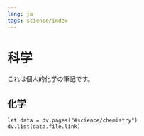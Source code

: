 ```yaml
---
lang: ja
tags: science/index
---
```

# 科学 
これは個人的化学の筆記です。
## 化学
```dataviewjs
let data = dv.pages("#science/chemistry")
dv.list(data.file.link)
```


